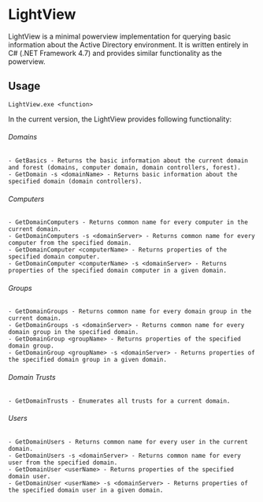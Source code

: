 # LightView
LightView is a minimal powerview implementation for querying basic information about the Active Directory environment. 
It is written entirely in C# (.NET Framework 4.7) and provides similar functionality as the powerview. 

## Usage 

```
LightView.exe <function>
```

In the current version, the LightView provides following functionality: 

###### Domains
```
- GetBasics - Returns the basic information about the current domain and forest (domains, computer domain, domain controllers, forest). 
- GetDomain -s <domainName> - Returns basic information about the specified domain (domain controllers). 
```
###### Computers
```
- GetDomainComputers - Returns common name for every computer in the current domain. 
- GetDomainComputers -s <domainServer> - Returns common name for every computer from the specified domain. 
- GetDomainComputer <computerName> - Returns properties of the specified domain computer. 
- GetDomainComputer <computerName> -s <domainServer> - Returns properties of the specified domain computer in a given domain. 
```
###### Groups
```
- GetDomainGroups - Returns common name for every domain group in the current domain. 
- GetDomainGroups -s <domainServer> - Returns common name for every domain group in the specified domain. 
- GetDomainGroup <groupName> - Returns properties of the specified domain group. 
- GetDomainGroup <groupName> -s <domainServer> - Returns properties of the specified domain group in a given domain. 
```
###### Domain Trusts
```
- GetDomainTrusts - Enumerates all trusts for a current domain. 
```
###### Users
```
- GetDomainUsers - Returns common name for every user in the current domain. 
- GetDomainUsers -s <domainServer> - Returns common name for every user from the specified domain. 
- GetDomainUser <userName> - Returns properties of the specified domain user. 
- GetDomainUser <userName> -s <domainServer> - Returns properties of the specified domain user in a given domain. 
```
